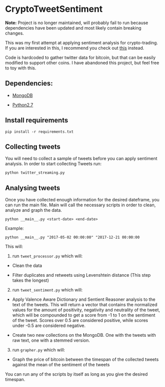 # CryptoTweetSentiment

**Note:** Project is no longer maintained, will probably fail to run because dependencies have been updated and most likely contain breaking changes.

This was my first attempt at applying sentiment analysis for crypto-trading. If you are interested in this, I recommend you check out [this](https://github.com/Vanclief/algo-trading-crypto) instead.

Code is hardcoded to gather twitter data for bitcoin, but that can be easily modified to support other coins. I have abandoned this project, but feel free to toy with this.

## Dependencies:

- [MongoDB](https://docs.mongodb.com/manual/installation/)

- [Python2.7](https://www.python.org/downloads/)

## Install requirements

`pip install -r requirements.txt`

## Collecting tweets

You will need to collect a sample of tweets before you can apply sentiment analysis. In order to start collecting Tweets run:

`python twitter_streaming.py`

## Analysing tweets

Once you have collected enough information for the desired dateframe, you can run the main file. Main will call the necessary scripts in order to clean, analyze and graph the data.

`python __main__.py <start-date> <end-date>`

Example:

`python __main__.py "2017-05-02 00:00:00" "2017-12-21 00:00:00`

This will:

1. run `tweet_processor.py` which will:

- Clean the data

- Filter duplicates and retweets using Levenshtein distance (This step takes the longest)

2. run `tweet_sentiment.py` which will:

- Apply Valence Aware Dictionary and Sentient Reasoner analysis to the text of the tweets. This will return a vector that contains the normalized values for the amount of positivity, negativity and neutrality of the tweet, which will be compounded to get a score from -1 to 1 on the sentiment of the tweet. Scores over 0.5 are considered positive, while scores under -0.5 are considered negative.

- Create two new collections on the MongoDB. One with the tweets with raw text, one with a stemmed version.

3. run `grapher.py` which will:

- Graph the price of bitcoin between the timespan of the collected tweets against the mean of the sentiment of the tweets

You can run any of the scripts by itself as long as you give the desired timespan.
